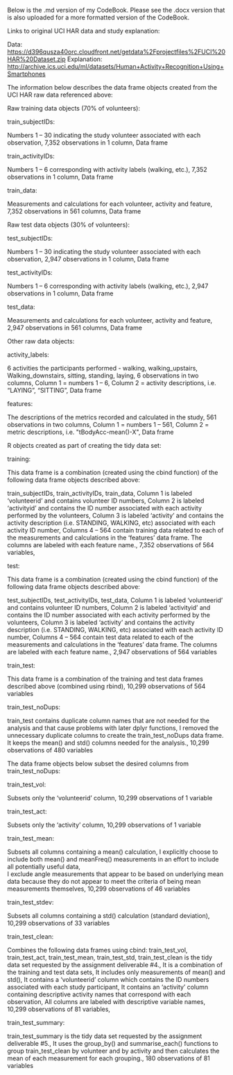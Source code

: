 Below is the .md version of my CodeBook.  Please see the .docx version that is also uploaded for a more formatted version of the CodeBook.

Links to original UCI HAR data and study explanation:

Data:  https://d396qusza40orc.cloudfront.net/getdata%2Fprojectfiles%2FUCI%20HAR%20Dataset.zip
Explanation:  http://archive.ics.uci.edu/ml/datasets/Human+Activity+Recognition+Using+Smartphones


The information below describes the data frame objects created from the UCI HAR raw data referenced above:

Raw training data objects (70% of volunteers):

train_subjectIDs:

Numbers 1 – 30 indicating the study volunteer associated with each observation, 
7,352 observations in 1 column, 
Data frame


train_activityIDs:

Numbers 1 – 6 corresponding with activity labels (walking, etc.), 
7,352 observations in 1 column, 
Data frame


train_data:

Measurements and calculations for each volunteer, activity and feature, 
7,352 observations in 561 columns, 
Data frame



Raw test data objects (30% of volunteers):


test_subjectIDs:

Numbers 1 – 30 indicating the study volunteer associated with each observation, 
2,947 observations in 1 column, 
Data frame


test_activityIDs:

Numbers 1 – 6 corresponding with activity labels (walking, etc.), 
2,947 observations in 1 column, 
Data frame

  
test_data:

Measurements and calculations for each volunteer, activity and feature, 
2,947 observations in 561 columns, 
Data frame



Other raw data objects:

activity_labels:

6 activities the participants performed - walking, walking_upstairs, Walking_downstairs, sitting, standing, laying, 
6 observations in two columns, 
Column 1 = numbers 1 – 6, 
Column 2 = activity descriptions, i.e. “LAYING”, “SITTING”, 
Data frame


features:

The descriptions of the metrics recorded and calculated in the study, 
561 observations in two columns, 
Column 1 = numbers 1 – 561, 
Column 2 = metric descriptions, i.e. "tBodyAcc-mean()-X", 
Data frame


R objects created as part of creating the tidy data set:

training:

This data frame is a combination (created using the cbind function) of the following data frame objects described above:

train_subjectIDs, 
train_activityIDs, 
train_data, 
Column 1 is labeled ‘volunteerid’ and contains volunteer ID numbers, 
Column 2 is labeled ‘activityid’ and contains the ID number associated with each activity performed by the volunteers, 
Column 3 is labeled ‘activity’ and contains the activity description (i.e. STANDING, WALKING, etc) associated with each activity ID number, 
Columns 4 – 564 contain training data related to each of the measurements and calculations in the ‘features’ data frame.  The columns are labeled with each feature name., 
7,352 observations of 564 variables, 


test:

This data frame is a combination (created using the cbind function) of the following data frame objects described above: 

test_subjectIDs, 
test_activityIDs, 
test_data, 
Column 1 is labeled ‘volunteerid’ and contains volunteer ID numbers, 
Column 2 is labeled ‘activityid’ and contains the ID number associated with each activity performed by the volunteers, 
Column 3 is labeled ‘activity’ and contains the activity description (i.e. STANDING, WALKING, etc) associated with each activity ID number, 
Columns 4 – 564 contain test data related to each of the measurements and calculations in the ‘features’ data frame.  The columns are labeled with each feature name., 
2,947 observations of 564 variables


train_test:

This data frame is a combination of the training and test data frames described above (combined using rbind), 
10,299 observations of 564 variables


train_test_noDups:

train_test contains duplicate column names that are not needed for the analysis and that cause problems with later dplyr functions, 
I removed the unnecessary duplicate columns to create the train_test_noDups data frame.  It keeps the mean() and std() columns needed for the analysis., 
10,299 observations of 480 variables



The data frame objects below subset the desired columns from train_test_noDups:

train_test_vol:

Subsets only the ‘volunteerid’ column, 
10,299 observations of 1 variable


train_test_act:

Subsets only the ‘activity’ column, 
10,299 observations of 1 variable


train_test_mean:

Subsets all columns containing a mean() calculation, 
I explicitly choose to include both mean() and meanFreq() measurements in an effort to include all potentially useful data,   
I exclude angle measurements that appear to be based on underlying mean data because they do not appear to meet the criteria of being mean measurements themselves, 
10,299 observations of 46 variables


train_test_stdev:

Subsets all columns containing a std() calculation (standard deviation), 
10,299 observations of 33 variables  


train_test_clean:

Combines the following data frames using cbind:
train_test_vol, 
train_test_act, 
train_test_mean, 
train_test_std, 
train_test_clean is the tidy data set requested by the assignment deliverable #4., 
It is a combination of the training and test data sets, 
It includes only measurements of mean() and std(), 
It contains a ‘volunteerid’ column which contains the ID numbers associated with each study participant, 
It contains an ‘activity’ column containing descriptive activity names that correspond with each observation, 
All columns are labeled with descriptive variable names, 
10,299 observations of 81 variables, 


train_test_summary:

train_test_summary is the tidy data set requested by the assignment deliverable #5., 
It uses the group_by() and summarise_each() functions to group train_test_clean by volunteer and by activity and then calculates the mean of each measurement for each grouping., 
180 observations of 81 variables

